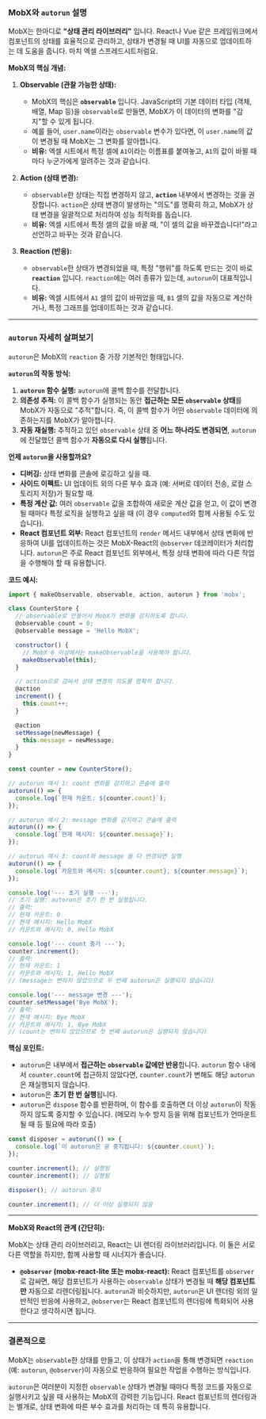 ### MobX와 `autorun` 설명

MobX는 한마디로 **"상태 관리 라이브러리"** 입니다. React나 Vue 같은 프레임워크에서 컴포넌트의 상태를 효율적으로 관리하고, 상태가 변경될 때 UI를 자동으로 업데이트하는 데 도움을 줍니다. 마치 엑셀 스프레드시트처럼요.

**MobX의 핵심 개념:**

1.  **Observable (관찰 가능한 상태):**

    - MobX의 핵심은 **`observable`** 입니다. JavaScript의 기본 데이터 타입 (객체, 배열, Map 등)을 `observable`로 만들면, MobX가 이 데이터의 변화를 "감지"할 수 있게 됩니다.
    - 예를 들어, `user.name`이라는 `observable` 변수가 있다면, 이 `user.name`의 값이 변경될 때 MobX는 그 변화를 알아챕니다.
    - **비유:** 엑셀 시트에서 특정 셀에 `A1`이라는 이름표를 붙여놓고, `A1`의 값이 바뀔 때마다 누군가에게 알려주는 것과 같습니다.

2.  **Action (상태 변경):**

    - `observable`한 상태는 직접 변경하지 않고, **`action`** 내부에서 변경하는 것을 권장합니다. `action`은 상태 변경이 발생하는 "의도"를 명확히 하고, MobX가 상태 변경을 일괄적으로 처리하여 성능 최적화를 돕습니다.
    - **비유:** 엑셀 시트에서 특정 셀의 값을 바꿀 때, "이 셀의 값을 바꾸겠습니다!"라고 선언하고 바꾸는 것과 같습니다.

3.  **Reaction (반응):**
    - `observable`한 상태가 변경되었을 때, 특정 "행위"를 하도록 만드는 것이 바로 **`reaction`** 입니다. `reaction`에는 여러 종류가 있는데, `autorun`이 대표적입니다.
    - **비유:** 엑셀 시트에서 `A1` 셀의 값이 바뀌었을 때, `B1` 셀의 값을 자동으로 계산하거나, 특정 그래프를 업데이트하는 것과 같습니다.

---

### `autorun` 자세히 살펴보기

`autorun`은 MobX의 `reaction` 중 가장 기본적인 형태입니다.

**`autorun`의 작동 방식:**

1.  **`autorun` 함수 실행:** `autorun`에 콜백 함수를 전달합니다.
2.  **의존성 추적:** 이 콜백 함수가 실행되는 동안 **접근하는 모든 `observable` 상태**를 MobX가 자동으로 "추적"합니다. 즉, 이 콜백 함수가 어떤 `observable` 데이터에 의존하는지를 MobX가 알아챕니다.
3.  **자동 재실행:** 추적하고 있던 `observable` 상태 중 **어느 하나라도 변경되면**, `autorun`에 전달했던 콜백 함수가 **자동으로 다시 실행**됩니다.

**언제 `autorun`을 사용할까요?**

- **디버깅:** 상태 변화를 콘솔에 로깅하고 싶을 때.
- **사이드 이펙트:** UI 업데이트 외의 다른 부수 효과 (예: 서버로 데이터 전송, 로컬 스토리지 저장)가 필요할 때.
- **특정 계산 값:** 여러 `observable` 값을 조합하여 새로운 계산 값을 얻고, 이 값이 변경될 때마다 특정 로직을 실행하고 싶을 때 (이 경우 `computed`와 함께 사용될 수도 있습니다).
- **React 컴포넌트 외부:** React 컴포넌트의 `render` 메서드 내부에서 상태 변화에 반응하여 UI를 업데이트하는 것은 MobX-React의 `@observer` 데코레이터가 처리합니다. `autorun`은 주로 React 컴포넌트 외부에서, 특정 상태 변화에 따라 다른 작업을 수행해야 할 때 유용합니다.

**코드 예시:**

```javascript
import { makeObservable, observable, action, autorun } from 'mobx';

class CounterStore {
  // observable로 만들어서 MobX가 변화를 감지하도록 합니다.
  @observable count = 0;
  @observable message = 'Hello MobX';

  constructor() {
    // MobX 6 이상에서는 makeObservable을 사용해야 합니다.
    makeObservable(this);
  }

  // action으로 감싸서 상태 변경의 의도를 명확히 합니다.
  @action
  increment() {
    this.count++;
  }

  @action
  setMessage(newMessage) {
    this.message = newMessage;
  }
}

const counter = new CounterStore();

// autorun 예시 1: count 변화를 감지하고 콘솔에 출력
autorun(() => {
  console.log(`현재 카운트: ${counter.count}`);
});

// autorun 예시 2: message 변화를 감지하고 콘솔에 출력
autorun(() => {
  console.log(`현재 메시지: ${counter.message}`);
});

// autorun 예시 3: count와 message 둘 다 변경되면 실행
autorun(() => {
  console.log(`카운트와 메시지: ${counter.count}, ${counter.message}`);
});

console.log('--- 초기 실행 ---');
// 초기 실행: autorun은 초기 한 번 실행됩니다.
// 출력:
// 현재 카운트: 0
// 현재 메시지: Hello MobX
// 카운트와 메시지: 0, Hello MobX

console.log('--- count 증가 ---');
counter.increment();
// 출력:
// 현재 카운트: 1
// 카운트와 메시지: 1, Hello MobX
// (message는 변하지 않았으므로 두 번째 autorun은 실행되지 않습니다)

console.log('--- message 변경 ---');
counter.setMessage('Bye MobX');
// 출력:
// 현재 메시지: Bye MobX
// 카운트와 메시지: 1, Bye MobX
// (count는 변하지 않았으므로 첫 번째 autorun은 실행되지 않습니다)
```

**핵심 포인트:**

- `autorun`은 내부에서 **접근하는 `observable` 값에만 반응**합니다. `autorun` 함수 내에서 `counter.count`에 접근하지 않았다면, `counter.count`가 변해도 해당 `autorun`은 재실행되지 않습니다.
- `autorun`은 **초기 한 번 실행**됩니다.
- `autorun`은 `dispose` 함수를 반환하며, 이 함수를 호출하면 더 이상 `autorun`이 작동하지 않도록 중지할 수 있습니다. (메모리 누수 방지 등을 위해 컴포넌트가 언마운트될 때 등 필요에 따라 호출)

```javascript
const disposer = autorun(() => {
  console.log(`이 autorun은 곧 중지됩니다: ${counter.count}`);
});

counter.increment(); // 실행됨
counter.increment(); // 실행됨

disposer(); // autorun 중지

counter.increment(); // 더 이상 실행되지 않음
```

---

**MobX와 React의 관계 (간단히):**

MobX는 상태 관리 라이브러리고, React는 UI 렌더링 라이브러리입니다. 이 둘은 서로 다른 역할을 하지만, 함께 사용할 때 시너지가 좋습니다.

- **`@observer` (mobx-react-lite 또는 mobx-react):** React 컴포넌트를 `observer`로 감싸면, 해당 컴포넌트가 사용하는 `observable` 상태가 변경될 때 **해당 컴포넌트만** 자동으로 리렌더링됩니다. `autorun`과 비슷하지만, `autorun`은 UI 렌더링 외의 일반적인 반응에 사용하고, `@observer`는 React 컴포넌트의 렌더링에 특화되어 사용한다고 생각하시면 됩니다.

---

### 결론적으로

MobX는 `observable`한 상태를 만들고, 이 상태가 `action`을 통해 변경되면 `reaction` (예: `autorun`, `@observer`)이 자동으로 반응하여 필요한 작업을 수행하는 방식입니다.

`autorun`은 여러분이 지정한 `observable` 상태가 변경될 때마다 특정 코드를 자동으로 실행시키고 싶을 때 사용하는 MobX의 강력한 기능입니다. React 컴포넌트의 렌더링과는 별개로, 상태 변화에 따른 부수 효과를 처리하는 데 특히 유용합니다.

